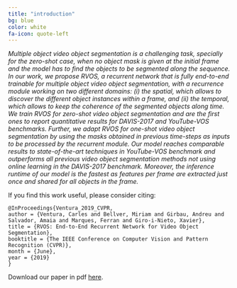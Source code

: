 ```yaml
---
title: "introduction"
bg: blue
color: white
fa-icon: quote-left
---
```


*Multiple object video object segmentation is a challenging task, specially for the zero-shot case, when no object mask is given at the initial frame and the model has to find the objects to be segmented along the sequence. In our work, we propose RVOS, a recurrent network that is fully end-to-end trainable for multiple object video object segmentation, with a recurrence module working on two different domains: $(i)$ the spatial, which allows to discover the different object instances within a frame, and $(ii)$ the temporal, which allows to keep the coherence of the segmented objects along time. We train RVOS for zero-shot video object segmentation and are the first ones to report quantitative results for DAVIS-2017 and YouTube-VOS benchmarks. Further, we adapt RVOS for one-shot video object segmentation by using the masks obtained in previous time-steps as inputs to be processed by the recurrent module. Our model reaches comparable results to state-of-the-art techniques in YouTube-VOS benchmark and outperforms all previous video object segmentation methods not using online learning in the DAVIS-2017 benchmark. Moreover, the inference runtime of our model is the fastest as features per frame are extracted just once and shared for all objects in the frame.*

If you find this work useful, please consider citing:

```
@InProceedings{Ventura_2019_CVPR,
author = {Ventura, Carles and Bellver, Miriam and Girbau, Andreu and Salvador, Amaia and Marques, Ferran and Giro-i-Nieto, Xavier},
title = {RVOS: End-to-End Recurrent Network for Video Object Segmentation},
booktitle = {The IEEE Conference on Computer Vision and Pattern Recognition (CVPR)},
month = {June},
year = {2019}
}
```

Download our paper in pdf [here](https://github.com/imatge-upc/rvos/raw/master/rvos-2019-cvpr.pdf).
